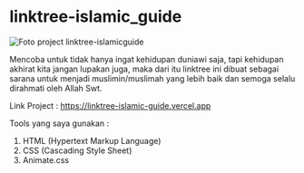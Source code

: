 # linktree-islamic_guide

![Foto project linktree-islamicguide](https://github.com/reyvaldoshivapramudya/linktree-islamic_guide/assets/106213143/955b15c7-969e-4d74-8d79-39475339e2a2)

Mencoba untuk tidak hanya ingat kehidupan duniawi saja, tapi kehidupan akhirat kita jangan lupakan juga, maka dari itu linktree ini dibuat sebagai sarana untuk menjadi muslimin/muslimah yang lebih baik dan semoga selalu dirahmati oleh Allah Swt.

Link Project : https://linktree-islamic-guide.vercel.app

Tools yang saya gunakan :

1. HTML (Hypertext Markup Language)
2. CSS (Cascading Style Sheet)
3. Animate.css
